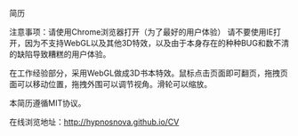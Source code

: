 简历

注意事项：请使用Chrome浏览器打开（为了最好的用户体验）
请不要使用IE打开，因为不支持WebGL以及其他3D特效，以及由于本身存在的种种BUG和数不清的缺陷导致糟糕的用户体验。

在工作经验部分，采用WebGL做成3D书本特效。鼠标点击页面即可翻页，拖拽页面可以移动位置，拖拽外围可以调节视角。滑轮可以缩放。

本简历遵循MIT协议。

在线浏览地址：http://hypnosnova.github.io/CV
